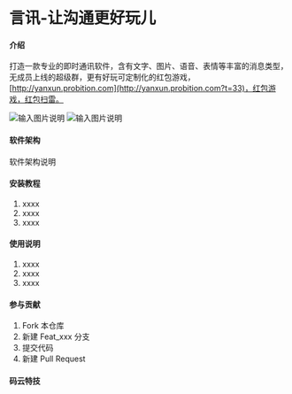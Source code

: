 # 言讯-让沟通更好玩儿

#### 介绍
打造一款专业的即时通讯软件，含有文字、图片、语音、表情等丰富的消息类型，无成员上线的超级群，更有好玩可定制化的红包游戏，[http://yanxun.probition.com](http://yanxun.probition.com?t=33)，红包游戏，红包扫雷。

![输入图片说明](https://images.gitee.com/uploads/images/2019/1026/151415_0ded807d_4933494.png "言讯红包")
![输入图片说明](https://images.gitee.com/uploads/images/2019/1026/151515_d6f6a1a9_4933494.png "红包游戏，红包扫雷")

#### 软件架构
软件架构说明


#### 安装教程

1. xxxx
2. xxxx
3. xxxx

#### 使用说明

1. xxxx
2. xxxx
3. xxxx

#### 参与贡献

1. Fork 本仓库
2. 新建 Feat_xxx 分支
3. 提交代码
4. 新建 Pull Request


#### 码云特技
